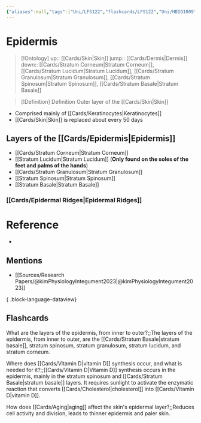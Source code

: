 ```yaml
---
{"aliases":null,"tags":["Uni/LFS122","flashcards/LFS122","Uni/HBIO1009","Uni/LFS112"],"dg-publish":true,"permalink":"/cards/epidermis/","dgPassFrontmatter":true}
---
```


# Epidermis

> [!Ontology]
> up:: [[Cards/Skin\|Skin]]
> jump:: [[Cards/Dermis\|Dermis]]
> down:: [[Cards/Stratum Corneum\|Stratum Corneum]], [[Cards/Stratum Lucidum\|Stratum Lucidum]], [[Cards/Stratum Granulosum\|Stratum Granulosum]], [[Cards/Stratum Spinosum\|Stratum Spinosum]], [[Cards/Stratum Basale\|Stratum Basale]]

> [!Definition] Definition
> Outer layer of the [[Cards/Skin\|Skin]]

- Comprised mainly of [[Cards/Keratinocytes\|Keratinocytes]]
- [[Cards/Skin\|Skin]] is replaced about every 50 days

## Layers of the [[Cards/Epidermis\|Epidermis]]

- [[Cards/Stratum Corneum\|Stratum Corneum]]
- [[Stratum Lucidum\|Stratum Lucidum]] (**Only found on the soles of the feet and palms of the hands**)
- [[Cards/Stratum Granulosum\|Stratum Granulosum]]
- [[Stratum Spinosum\|Stratum Spinosum]]
- [[Stratum Basale\|Stratum Basale]]

### [[Cards/Epidermal Ridges\|Epidermal Ridges]]

# Reference

- 

## Mentions

- [[Sources/Research Papers/@kimPhysiologyIntegument2023\|@kimPhysiologyIntegument2023]]

{ .block-language-dataview}

## Flashcards

What are the layers of the epidermis, from inner to outer?;;The layers of the epidermis, from inner to outer, are the [[Cards/Stratum Basale\|stratum basale]], stratum spinosum, stratum granulosum, stratum lucidum, and stratum corneum.
<!--SR:!2023-10-22,7,170-->

Where does [[Cards/Vitamin D\|vitamin D]] synthesis occur, and what is needed for it?;;[[Cards/Vitamin D\|Vitamin D]] synthesis occurs in the epidermis, mainly in the stratum spinosum and [[Cards/Stratum Basale\|stratum basale]] layers. It requires sunlight to activate the enzymatic reaction that converts [[Cards/Cholesterol\|cholesterol]] into [[Cards/Vitamin D\|vitamin D]].
<!--SR:!2023-10-23,8,170-->

How does [[Cards/Aging\|aging]] affect the skin's epidermal layer?;;Reduces cell activity and division, leads to thinner epidermis and paler skin.
<!--SR:!2023-10-29,8,150-->